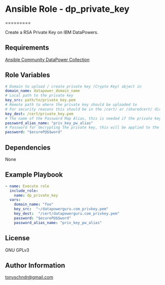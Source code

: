 # Ansible Role - dp_private_key
=========

Create a RSA Private Key on IBM DataPowers.

Requirements
------------

[Ansible Community DataPower Collection](https://github.com/tony-schndr/ansible-datapower)

Role Variables
--------------
```yaml
# Domain to upload / create private key (Crypto Key) object in
domain_name: datapower_domain_name
# Local path to the private key
key_src: path/to/private_key.pem
# Remote path to where the private key should be uploaded to
# For security reasons this should be in the /cert/ or /sharedcert/ directory
key_dest: /cert/private_key.pem
# The name of the Password Map Alias, this is needed if the private key is password protected.
password_alias_name: "priv_key_pw_alias"
# Password for decrypting the private key, this will be applied to the Password Map Alais object.
password: "$ecureP@$$word"
```

Dependencies
------------
None

Example Playbook
----------------
```yaml
- name: Execute role
  include_role:
    name: dp_private_key
  vars:
    domain_name: "foo"
    key_src:  "~/datapowerguru.com_privkey.pem"
    key_dest:  "/cert/datapowerguru.com_privkey.pem"
    password: "$ecureP@$$word"
    password_alias_name: "priv_key_pw_alias"
```

License
-------

GNU GPLv3

Author Information
------------------

tonyschndr@gmail.com
